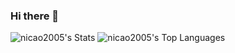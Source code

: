 ### Hi there 👋

![nicao2005's Stats](https://github-readme-stats.vercel.app/api?username=nicao2005&theme=codeSTACKr&show_icons=true&hide_border=true&count_private=true)
![nicao2005's Top Languages](https://github-readme-stats.vercel.app/api/top-langs/?username=nicao2005&theme=codeSTACKr&show_icons=true&hide_border=true&layout=compact)
